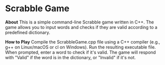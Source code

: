 <h1><b>Scrabble Game</b></h1>
<b>About</b>
This is a simple command-line Scrabble game written in C++. The game allows you to input words and checks if they are valid according to a predefined dictionary.

<b>How to Play</b>
Compile the ScrabbleGame.cpp file using a C++ compiler (e.g., g++ on Linux/macOS or cl on Windows).
Run the resulting executable file.
When prompted, enter a word to check if it's valid.
The game will respond with "Valid" if the word is in the dictionary, or "Invalid" if it's not.
